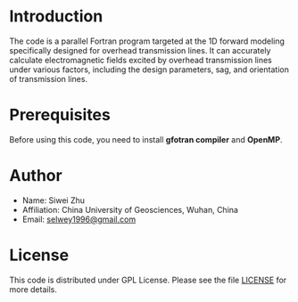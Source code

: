 # Introduction
The code is a parallel Fortran program targeted at the 1D forward modeling specifically designed for overhead transmission lines. It can accurately calculate electromagnetic fields excited by overhead transmission lines under various factors, including the design parameters, sag, and orientation of transmission lines.

# Prerequisites
Before using this code, you need to install **gfotran compiler** and **OpenMP**.



# Author
- Name: Siwei Zhu
- Affiliation: China University of Geosciences, Wuhan, China
- Email: selwey1996@gmail.com

# License
This code is distributed under GPL License. Please see the file [LICENSE]() for more details.
